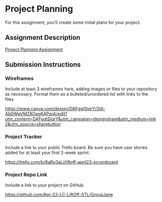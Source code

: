 # Project Planning
For this assignment, you'll create some initial plans for your project.

## Assignment Description
[Project Planning Assignment](https://education.launchcode.org/liftoff/modules/assignments/project-planning)

## Submission Instructions

### Wireframes

Include at least 3 wireframes here, adding images or files to your repository as necessary. Format them as a bulleted/unordered list with links to the files.

https://www.canva.com/design/DAFggtSiqrY/2IA-AbDWpVMZ8OagKAPqrA/edit?utm_content=DAFggtSiqrY&utm_campaign=designshare&utm_medium=link2&utm_source=sharebutton

### Project Tracker

Include a link to your public Trello board. Be sure you have user stories added for at least your first 2-week sprint.

https://trello.com/b/8aRo3aLi/liftoff-april23-scrumboard
### Project Repo Link

Include a link to your project on GitHub.

https://github.com/Apr-23-LC-LiftOff-STL/GroupJane
